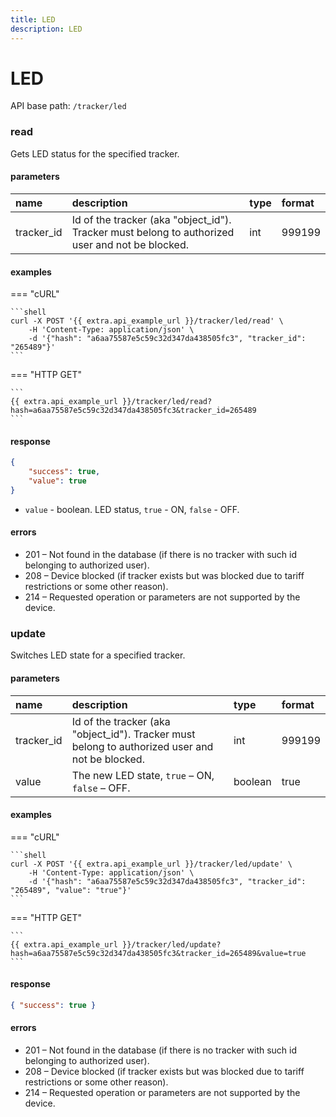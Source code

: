 ```yaml
---
title: LED
description: LED
---
```

# LED

API base path: `/tracker/led`

### read

Gets LED status for the specified tracker.

#### parameters

| name | description | type | format |
| :------ | :------ | :----- | :----- |
| tracker_id | Id of the tracker (aka "object_id"). Tracker must belong to authorized user and not be blocked. | int | 999199 |

#### examples

=== "cURL"

    ```shell
    curl -X POST '{{ extra.api_example_url }}/tracker/led/read' \
        -H 'Content-Type: application/json' \
        -d '{"hash": "a6aa75587e5c59c32d347da438505fc3", "tracker_id": "265489"}'
    ```

=== "HTTP GET"

    ```
    {{ extra.api_example_url }}/tracker/led/read?hash=a6aa75587e5c59c32d347da438505fc3&tracker_id=265489
    ```

#### response

```json
{
    "success": true,
    "value": true
}
```

* `value` - boolean. LED status, `true` - ON, `false` - OFF.

#### errors

* 201 – Not found in the database (if there is no tracker with such id belonging to authorized user).
* 208 – Device blocked (if tracker exists but was blocked due to tariff restrictions or some other reason).
* 214 – Requested operation or parameters are not supported by the device.

### update

Switches LED state for a specified tracker.

#### parameters

| name | description | type | format |
| :------ | :------ | :----- | :----- |
| tracker_id | Id of the tracker (aka "object_id"). Tracker must belong to authorized user and not be blocked. | int | 999199 |
| value | The new LED state, `true` – ON, `false` – OFF. | boolean | true |

#### examples

=== "cURL"

    ```shell
    curl -X POST '{{ extra.api_example_url }}/tracker/led/update' \
        -H 'Content-Type: application/json' \
        -d '{"hash": "a6aa75587e5c59c32d347da438505fc3", "tracker_id": "265489", "value": "true"}'
    ```

=== "HTTP GET"

    ```
    {{ extra.api_example_url }}/tracker/led/update?hash=a6aa75587e5c59c32d347da438505fc3&tracker_id=265489&value=true
    ```

#### response

```json
{ "success": true }
```

#### errors

* 201 – Not found in the database (if there is no tracker with such id belonging to authorized user).
* 208 – Device blocked (if tracker exists but was blocked due to tariff restrictions or some other reason).
* 214 – Requested operation or parameters are not supported by the device.

